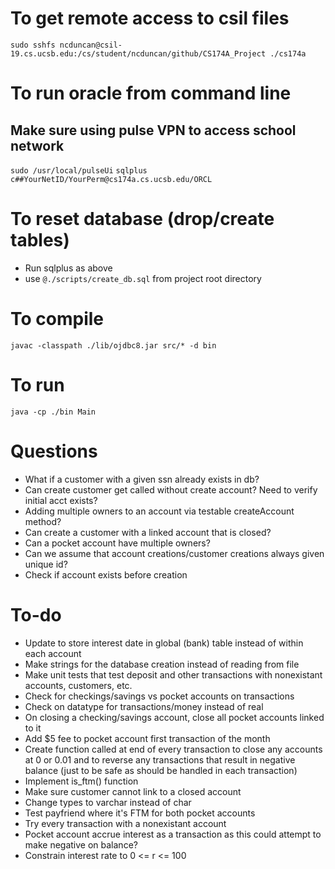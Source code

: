 
# To get remote access to csil files
`sudo sshfs ncduncan@csil-19.cs.ucsb.edu:/cs/student/ncduncan/github/CS174A_Project ./cs174a`

# To run oracle from command line
## Make sure using pulse VPN to access school network
`sudo /usr/local/pulseUi`
`sqlplus c##YourNetID/YourPerm@cs174a.cs.ucsb.edu/ORCL`

# To reset database (drop/create tables)
* Run sqlplus as above
* use `@./scripts/create_db.sql` from project root directory

# To compile
`javac -classpath ./lib/ojdbc8.jar src/* -d bin`

# To run
`java -cp ./bin Main`

# 

# Questions
* What if a customer with a given ssn already exists in db?
* Can create customer get called without create account? Need to verify initial acct exists?
* Adding multiple owners to an account via testable createAccount method?
* Can create a customer with a linked account that is closed?
* Can a pocket account have multiple owners?
* Can we assume that account creations/customer creations always given unique id?
* Check if account exists before creation

# To-do
* Update to store interest date in global (bank) table instead of within each account
* Make strings for the database creation instead of reading from file
* Make unit tests that test deposit and other transactions with nonexistant accounts, customers, etc.
* Check for checkings/savings vs pocket accounts on transactions
* Check on datatype for transactions/money instead of real
* On closing a checking/savings account, close all pocket accounts linked to it
* Add $5 fee to pocket account first transaction of the month
* Create function called at end of every transaction to close any accounts at 0 or 0.01 and to reverse any transactions that result in negative balance (just to be safe as should be handled in each transaction)
* Implement is_ftm() function
* Make sure customer cannot link to a closed account
* Change types to varchar instead of char
* Test payfriend where it's FTM for both pocket accounts
* Try every transaction with a nonexistant account
* Pocket account accrue interest as a transaction as this could attempt to make negative on balance?
* Constrain interest rate to 0 <= r <= 100